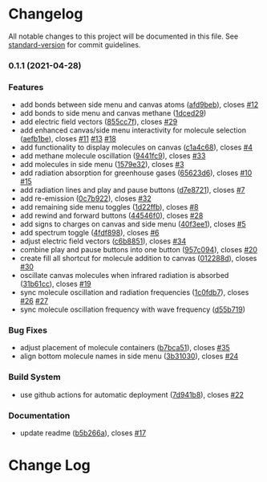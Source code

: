 # Changelog

All notable changes to this project will be documented in this file. See [standard-version](https://github.com/conventional-changelog/standard-version) for commit guidelines.

### 0.1.1 (2021-04-28)

### Features

- add bonds between side menu and canvas atoms ([afd9beb](https://github.com/graasp/graasp-app-radiation-absorption/commit/afd9beb839f87d2141e83ca41cc1af1c9353830d)), closes [#12](https://github.com/graasp/graasp-app-radiation-absorption/issues/12)
- add bonds to side menu and canvas methane ([1dced29](https://github.com/graasp/graasp-app-radiation-absorption/commit/1dced297ef0cf39a45587114e453a3ad250c6a23))
- add electric field vectors ([855cc7f](https://github.com/graasp/graasp-app-radiation-absorption/commit/855cc7f2305610c6c878513b34efc43d3baa389d)), closes [#29](https://github.com/graasp/graasp-app-radiation-absorption/issues/29)
- add enhanced canvas/side menu interactivity for molecule selection ([aefb1be](https://github.com/graasp/graasp-app-radiation-absorption/commit/aefb1bef4526e79a5e585adaadf1b76c880aaf56)), closes [#11](https://github.com/graasp/graasp-app-radiation-absorption/issues/11) [#13](https://github.com/graasp/graasp-app-radiation-absorption/issues/13) [#18](https://github.com/graasp/graasp-app-radiation-absorption/issues/18)
- add functionality to display molecules on canvas ([c1a4c68](https://github.com/graasp/graasp-app-radiation-absorption/commit/c1a4c68c29901a42872e032c8e4a18f73084e84d)), closes [#4](https://github.com/graasp/graasp-app-radiation-absorption/issues/4)
- add methane molecule oscillation ([9441fc9](https://github.com/graasp/graasp-app-radiation-absorption/commit/9441fc920a778f9c64cba81c187d03280273db90)), closes [#33](https://github.com/graasp/graasp-app-radiation-absorption/issues/33)
- add molecules in side menu ([1579e32](https://github.com/graasp/graasp-app-radiation-absorption/commit/1579e321a897eaa7ea764c12150267a4972197b0)), closes [#3](https://github.com/graasp/graasp-app-radiation-absorption/issues/3)
- add radiation absorption for greenhouse gases ([65623d6](https://github.com/graasp/graasp-app-radiation-absorption/commit/65623d6a9fc41524f61e0215b8a504d42960c2d5)), closes [#10](https://github.com/graasp/graasp-app-radiation-absorption/issues/10) [#15](https://github.com/graasp/graasp-app-radiation-absorption/issues/15)
- add radiation lines and play and pause buttons ([d7e8721](https://github.com/graasp/graasp-app-radiation-absorption/commit/d7e8721b1b111923926d2e14a8ed542c091d8f5f)), closes [#7](https://github.com/graasp/graasp-app-radiation-absorption/issues/7)
- add re-emission ([0c7b922](https://github.com/graasp/graasp-app-radiation-absorption/commit/0c7b92298bd5375868602721aa0f3e8ddba44bce)), closes [#32](https://github.com/graasp/graasp-app-radiation-absorption/issues/32)
- add remaining side menu toggles ([1d22ffb](https://github.com/graasp/graasp-app-radiation-absorption/commit/1d22ffb0f4370732d88f82572fcc2f824d014287)), closes [#8](https://github.com/graasp/graasp-app-radiation-absorption/issues/8)
- add rewind and forward buttons ([44546f0](https://github.com/graasp/graasp-app-radiation-absorption/commit/44546f0295e8260989cafa5439f98b276d5b6ec2)), closes [#28](https://github.com/graasp/graasp-app-radiation-absorption/issues/28)
- add signs to charges on canvas and side menu ([40f3ee1](https://github.com/graasp/graasp-app-radiation-absorption/commit/40f3ee1fccbee91c86ea87182f04a3b0a4f7910c)), closes [#5](https://github.com/graasp/graasp-app-radiation-absorption/issues/5)
- add spectrum toggle ([4fdf898](https://github.com/graasp/graasp-app-radiation-absorption/commit/4fdf89888e51c0f9491133053cd63e035230ca28)), closes [#6](https://github.com/graasp/graasp-app-radiation-absorption/issues/6)
- adjust electric field vectors ([c6b8851](https://github.com/graasp/graasp-app-radiation-absorption/commit/c6b885181efdb84205607c29b6a1b12256e11b74)), closes [#34](https://github.com/graasp/graasp-app-radiation-absorption/issues/34)
- combine play and pause buttons into one button ([957c094](https://github.com/graasp/graasp-app-radiation-absorption/commit/957c094d614bcbb4023a57870a39dea1076fd81e)), closes [#20](https://github.com/graasp/graasp-app-radiation-absorption/issues/20)
- create fill all shortcut for molecule addition to canvas ([012288d](https://github.com/graasp/graasp-app-radiation-absorption/commit/012288df7cddfb0a3f574d6ed33bfc771c45f7ea)), closes [#30](https://github.com/graasp/graasp-app-radiation-absorption/issues/30)
- oscillate canvas molecules when infrared radiation is absorbed ([31b61cc](https://github.com/graasp/graasp-app-radiation-absorption/commit/31b61cc322ec7d2fa74836f52b391a3dbee93d83)), closes [#19](https://github.com/graasp/graasp-app-radiation-absorption/issues/19)
- sync molecule oscillation and radiation frequencies ([1c0fdb7](https://github.com/graasp/graasp-app-radiation-absorption/commit/1c0fdb7989bbe15aabb86587c64f80ff44e0c8be)), closes [#26](https://github.com/graasp/graasp-app-radiation-absorption/issues/26) [#27](https://github.com/graasp/graasp-app-radiation-absorption/issues/27)
- sync molecule oscillation frequency with wave frequency ([d55b719](https://github.com/graasp/graasp-app-radiation-absorption/commit/d55b719f64784d295eff7005e81594cc63ac280e))

### Bug Fixes

- adjust placement of molecule containers ([b7bca51](https://github.com/graasp/graasp-app-radiation-absorption/commit/b7bca510ce5812f0525523810d46731fc2fdf75e)), closes [#35](https://github.com/graasp/graasp-app-radiation-absorption/issues/35)
- align bottom molecule names in side menu ([3b31030](https://github.com/graasp/graasp-app-radiation-absorption/commit/3b31030fa06640a8877824fa5a3a1811568589ba)), closes [#24](https://github.com/graasp/graasp-app-radiation-absorption/issues/24)

### Build System

- use github actions for automatic deployment ([7d941b8](https://github.com/graasp/graasp-app-radiation-absorption/commit/7d941b85b98264520c0b83ca12af437ff3582e9f)), closes [#22](https://github.com/graasp/graasp-app-radiation-absorption/issues/22)

### Documentation

- update readme ([b5b266a](https://github.com/graasp/graasp-app-radiation-absorption/commit/b5b266a19de5fba5d8b360ba1d686ae7845f0fbb)), closes [#17](https://github.com/graasp/graasp-app-radiation-absorption/issues/17)

# Change Log
